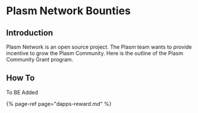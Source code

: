 # Plasm Network Bounties

## Introduction

Plasm Network is an open source project. The Plasm team wants to provide incentive to grow the Plasm Community.  Here is the outline of the Plasm Community Grant program.

## How To

To BE  Added

{% page-ref page="dapps-reward.md" %}



